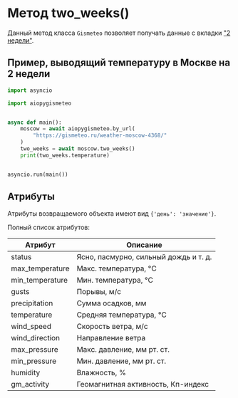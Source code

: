 # Метод two_weeks()

Данный метод класса `Gismeteo` позволяет получать данные с вкладки ["2 недели"](https://gismeteo.ru/weather-moscow-4368/2-weeks/).

## Пример, выводящий температуру в Москве на 2 недели

```python
import asyncio

import aiopygismeteo


async def main():
    moscow = await aiopygismeteo.by_url(
        "https://gismeteo.ru/weather-moscow-4368/"
    )
    two_weeks = await moscow.two_weeks()
    print(two_weeks.temperature)


asyncio.run(main())
```

## Атрибуты

Атрибуты возвращаемого объекта имеют вид `{'день': 'значение'}`.

Полный список атрибутов:

| Атрибут         | Описание                              |
| --------------- | ------------------------------------- |
| status          | Ясно, пасмурно, сильный дождь и т. д. |
| max_temperature | Макс. температура, °C                 |
| min_temperature | Мин. температура, °C                  |
| gusts           | Порывы, м/с                           |
| precipitation   | Сумма осадков, мм                     |
| temperature     | Средняя температура, °C               |
| wind_speed      | Скорость ветра, м/с                   |
| wind_direction  | Направление ветра                     |
| max_pressure    | Макс. давление, мм рт. ст.            |
| min_pressure    | Мин. давление, мм рт. ст.             |
| humidity        | Влажность, %                          |
| gm_activity     | Геомагнитная активность, Кп-индекс    |
